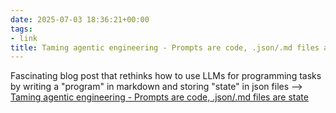 ```yaml
---
date: 2025-07-03 18:36:21+00:00
tags:
- link
title: Taming agentic engineering - Prompts are code, .json/.md files are state
---
```


Fascinating blog post that rethinks how to use LLMs for programming tasks by writing a "program" in markdown and storing "state" in json files --> [Taming agentic engineering - Prompts are code, .json/.md files are state](https://mariozechner.at/posts/2025-06-02-prompts-are-code/)